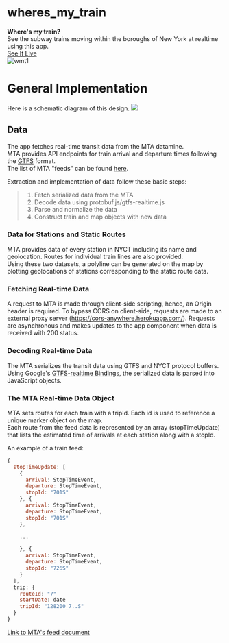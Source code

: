 # wheres_my_train
**Where's my train?**  
See the subway trains moving within the boroughs of New York at realtime using this app.  
[See It Live](https://keonch.github.io/wheres_my_train/)  
![wmt1](https://media.giphy.com/media/4MXMSSySPh5N7QMVtq/giphy.gif)

# General Implementation
Here is a schematic diagram of this design.
<img src='https://i.imgur.com/wITDq8D.png'/>

## Data
The app fetches real-time transit data from the MTA datamine.  
MTA provides API endpoints for train arrival and departure times following the [GTFS](http://gtfs.org/) format.  
The list of MTA "feeds" can be found [here](http://datamine.mta.info/list-of-feeds).  

Extraction and implementation of data follow these basic steps:
> 1. Fetch serialized data from the MTA
> 2. Decode data using protobuf.js/gtfs-realtime.js
> 3. Parse and normalize the data
> 4. Construct train and map objects with new data

### Data for Stations and Static Routes  
MTA provides data of every station in NYCT including its name and geolocation.
Routes for individual train lines are also provided.  
Using these two datasets, a polyline can be generated on the map by plotting geolocations of stations corresponding to the static route data.

### Fetching Real-time Data  
A request to MTA is made through client-side scripting, hence, an Origin header is required. To bypass CORS on client-side, requests are made to an external proxy server (https://cors-anywhere.herokuapp.com/). Requests are asynchronous and makes updates to the app component when data is received with 200 status.

### Decoding Real-time Data  
The MTA serializes the transit data using GTFS and NYCT protocol buffers.  
Using Google's [GTFS-realtime Bindings](https://github.com/google/gtfs-realtime-bindings/blob/master/nodejs/README.md), the serialized data is parsed into JavaScript objects.

### The MTA Real-time Data Object  
MTA sets routes for each train with a tripId. Each id is used to reference a unique marker object on the map.  
Each route from the feed data is represented by an array (stopTimeUpdate) that lists the estimated time of arrivals at each station along with a stopId.  

An example of a train feed:
``` JavaScript
{
  stopTimeUpdate: [
    {
      arrival: StopTimeEvent,
      departure: StopTimeEvent,
      stopId: "701S"
    }, {
      arrival: StopTimeEvent,
      departure: StopTimeEvent,
      stopId: "701S"
    },

    ...

    }, {
      arrival: StopTimeEvent,
      departure: StopTimeEvent,
      stopId: "726S"
    }
  ],
  trip: {
    routeId: "7"
    startDate: date
    tripId: "128200_7..S"
  }
}
```  
[Link to MTA's feed document](http://datamine.mta.info/sites/all/files/pdfs/GTFS-Realtime-NYC-Subway%20version%201%20dated%207%20Sep.pdf)  

